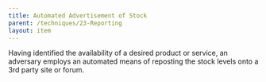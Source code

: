 ```yaml
---
title: Automated Advertisement of Stock
parent: /techniques/23-Reporting
layout: item
---
```


<p>Having identified the availability of a desired product or service, an adversary employs an automated means of reposting the stock levels onto a 3rd party site or forum.</p>

